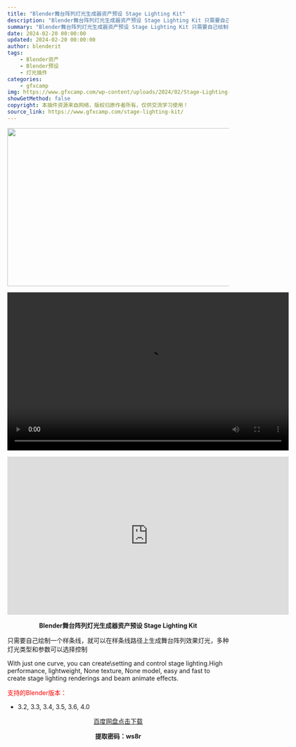 ```yaml
---
title: "Blender舞台阵列灯光生成器资产预设 Stage Lighting Kit"
description: "Blender舞台阵列灯光生成器资产预设 Stage Lighting Kit 只需要自己绘制一个样条线，就可以在样条线路径上生成舞台阵列效果灯光，多种灯光类型和参数可以选择控制 With just ..."
summary: "Blender舞台阵列灯光生成器资产预设 Stage Lighting Kit 只需要自己绘制一个样条线，就可以在样条线路径上生成舞台阵列效果灯光，多种灯光类型和参数可以选择控制 With just ..."
date: 2024-02-20 00:00:00
updated: 2024-02-20 00:00:00
author: blenderit
tags: 
    - Blender资产
    - Blender预设
    - 灯光插件
categories:
    - gfxcamp
img: https://www.gfxcamp.com/wp-content/uploads/2024/02/Stage-Lighting-Kit.jpg
showGetMethod: false
copyright: 本插件资源来自网络，版权归原作者所有，仅供交流学习使用！
source_link: https://www.gfxcamp.com/stage-lighting-kit/
---
```

<div><p><img decoding="async" class="aligncenter size-full wp-image-118627" src="https://www.gfxcamp.com/wp-content/uploads/2024/02/Stage-Lighting-Kit.jpg" data-src="https://www.gfxcamp.com/wp-content/uploads/2024/02/Stage-Lighting-Kit.jpg" alt="" width="640" height="360" data-srcset="https://www.gfxcamp.com/wp-content/uploads/2024/02/Stage-Lighting-Kit.jpg 640w, https://www.gfxcamp.com/wp-content/uploads/2024/02/Stage-Lighting-Kit-150x84.jpg 150w" data-sizes="(max-width: 640px) 100vw, 640px"><br>
</p><center><div style="width: 640px;" class="wp-video"><!--[if lt IE 9]><script>document.createElement('video');</script><![endif]-->
<video class="wp-video-shortcode" id="video-118626-1" width="640" height="360" preload="true" controls="controls"><source type="video/mp4" src="http://cloud.video.taobao.com/play/u/null/p/1/e/6/t/1/450019877640.mp4?_=1"></source><a href="http://cloud.video.taobao.com/play/u/null/p/1/e/6/t/1/450019877640.mp4">http://cloud.video.taobao.com/play/u/null/p/1/e/6/t/1/450019877640.mp4</a></video></div></center><p style="text-align: center;"><iframe loading="lazy" src="https://player.youku.com/embed/XNjM3MTYwODY5Mg==" width="640" height="360" frameborder="0" allowfullscreen="allowfullscreen" data-mce-fragment="1"></iframe></p><p style="text-align: center;"><strong>Blender舞台阵列灯光生成器资产预设 Stage Lighting Kit</strong></p><p>只需要自己绘制一个样条线，就可以在样条线路径上生成舞台阵列效果灯光，多种灯光类型和参数可以选择控制</p><p>With just one curve, you can create\setting and control stage lighting.High performance, lightweight, None texture, None model, easy and fast to create stage lighting renderings and beam animate effects.</p><p style="text-align: left;"><span style="color: #ff0000;">支持的Blender版本：</span></p><ul>
<li style="text-align: left;">3.2, 3.3, 3.4, 3.5, 3.6, 4.0</li>
</ul><p style="text-align: center;"><a class="maxbutton-3 maxbutton maxbutton-baidu" target="_blank" rel="noopener" href="https://pan.baidu.com/s/1rD4AYeT9TM_gWq-3awhAsA?pwd=ws8r"><span class="mb-text">百度网盘点击下载</span></a></p><p style="text-align: center;"><strong>提取密码：ws8r</strong></p></div>